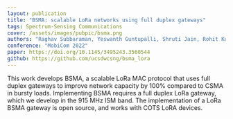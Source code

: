 ```yaml
---
layout: publication
title: "BSMA: scalable LoRa networks using full duplex gateways"
tags: Spectrum-Sensing Communications
cover: /assets/images/pubpic/bsma.png
authors: "Raghav Subbaraman, Yeswanth Guntupalli, Shruti Jain, Rohit Kumar, Krishna Chintalapudi, Dinesh Bharadia"
conference: "MobiCom 2022"
paper: https://doi.org/10.1145/3495243.3560544
github: https://github.com/ucsdwcsng/bsma_lora
---
```


This work develops BSMA, a scalable LoRa MAC protocol that uses full duplex gateways to improve network capacity by 100% compared to CSMA in bursty loads. Implementing BSMA requires a full duplex LoRa gateway, which we develop in the 915 MHz ISM band. The implementation of a LoRa BSMA gateway is open source, and works with COTS LoRA devices.
